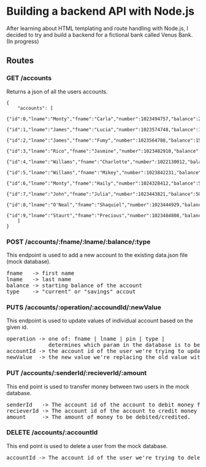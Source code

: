# Building a backend API with Node.js

After learning about HTML templating and route handling with Node.js, I decided to try and build a backend for a fictional bank called Venus Bank. (In progress)



## Routes
### GET /accounts
Returns a json of all the users accounts.
```
{
    "accounts": [
        {"id":0,"lname":"Monty","fname":"Carla","number":1023494757,"balance":200000,"pin":2440,"type":"current"},
        {"id":1,"lname":"James","fname":"Lucia","number":1023574748,"balance":150000,"pin":1234,"type":"savings"},
        {"id":2,"lname":"James","fname":"Fumy","number":1023564788,"balance":150,"pin":2234,"type":"savings"},
        {"id":3,"lname":"Rico","fname":"Jasmine","number":1023482910,"balance":20000,"pin":1010,"type":"savings"},
        {"id":4,"lname":"Willams","fname":"Charlotte","number":1022130012,"balance":1000,"pin":2345,"type":"savings"},
        {"id":5,"lname":"Willams","fname":"Mikey","number":1023842231,"balance":111000,"pin":1038,"type":"current"},
        {"id":6,"lname":"Monty","fname":"Haily","number":1024328412,"balance":500000,"pin":2999,"type":"current"},
        {"id":7,"lname":"John","fname":"Julia","number":1023443821,"balance":500,"pin":1112,"type":"savings"},
        {"id":8,"lname":"O'Neal","fname":"Shaquiel","number":1023444929,"balance":1000000,"pin":3388,"type":"current"},
        {"id":9,"lname":"Staurt","fname":"Precious","number":1023484808,"balance":35000,"pin":4040,"type":"savings"}
    ]
}
```

### POST /accounts/:fname/:lname/:balance/:type
This endpoint is used to add a new account to the existing data.json file (mock database).
<pre>
fname   -> first name
lname   -> last name
balance -> starting balance of the account
type    -> "current" or "savings" accout
</pre>

### PUTS /accounts/:operation/:accoundId/:newValue
This endpoint is used to update values of individual account based on the given id.
<pre>
operation -> one of: fname | lname | pin | type |
             determines which param in the database is to be updated
accountId -> the account id of the user we're trying to update their details
newValue  -> the new value we're replacing the old value with. i.e /fname/0/"james" will replace the first name of user with "id" 0 to james.
</pre>

### PUT /accounts/:senderId/:recieverId/:amount
This end point is used to transfer money between two users in the mock database.
<pre>
senderId   -> The account id of the account to debit money from.
recieverId -> The account id of the account to credit money to.
amount     -> The amount of money to be debited/credited.
</pre>

### DELETE /accounts/:accountId
This end point is used to delete a user from the mock database.
<pre>
accountId -> The account id of the user we're trying to delete
</pre>
